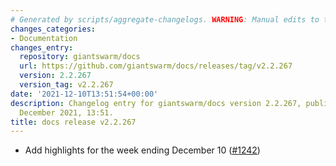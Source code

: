 ```yaml
---
# Generated by scripts/aggregate-changelogs. WARNING: Manual edits to this files will be overwritten.
changes_categories:
- Documentation
changes_entry:
  repository: giantswarm/docs
  url: https://github.com/giantswarm/docs/releases/tag/v2.2.267
  version: 2.2.267
  version_tag: v2.2.267
date: '2021-12-10T13:51:54+00:00'
description: Changelog entry for giantswarm/docs version 2.2.267, published on 10
  December 2021, 13:51.
title: docs release v2.2.267
---
```


- Add highlights for the week ending December 10 ([#1242](https://github.com/giantswarm/docs/pull/1242))
